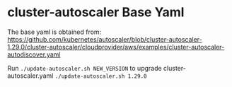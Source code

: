 # cluster-autoscaler Base Yaml
The base yaml is obtained from:
https://github.com/kubernetes/autoscaler/blob/cluster-autoscaler-1.29.0/cluster-autoscaler/cloudprovider/aws/examples/cluster-autoscaler-autodiscover.yaml

Run `./update-autoscaler.sh NEW_VERSION` to upgrade cluster-autoscaler.yaml
    `./update-autoscaler.sh 1.29.0`